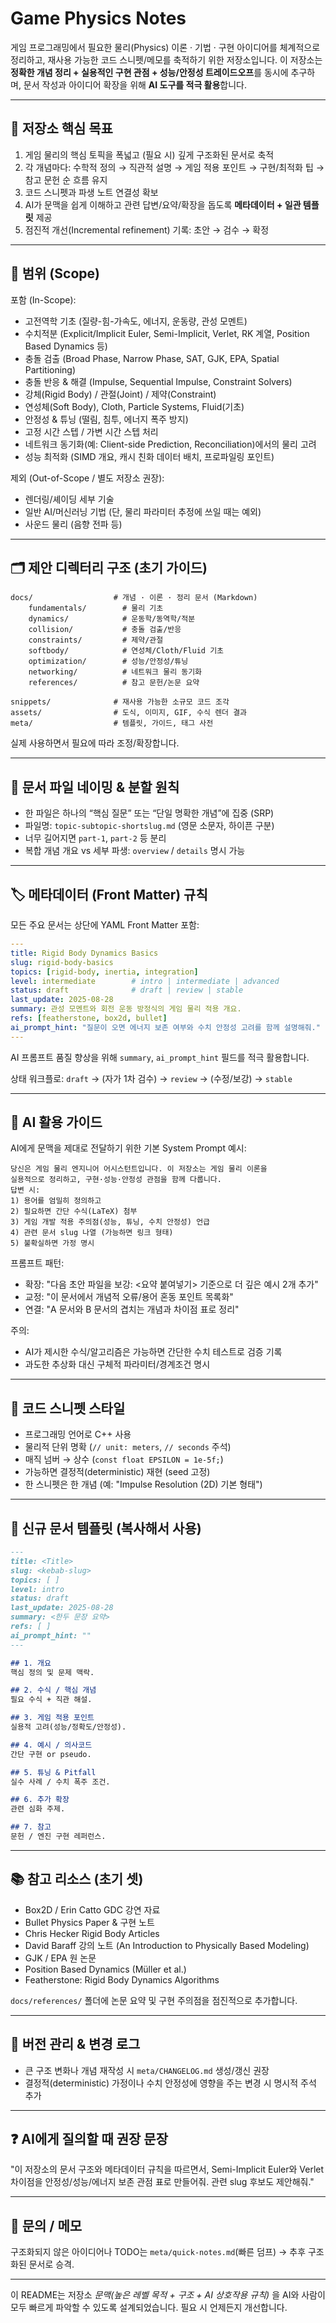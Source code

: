 # Game Physics Notes

게임 프로그래밍에서 필요한 물리(Physics) 이론 · 기법 · 구현 아이디어를 체계적으로 정리하고, 재사용 가능한 코드 스니펫/메모를 축적하기 위한 저장소입니다. 이 저장소는 **정확한 개념 정리 + 실용적인 구현 관점 + 성능/안정성 트레이드오프**를 동시에 추구하며, 문서 작성과 아이디어 확장을 위해 **AI 도구를 적극 활용**합니다.

---
## 🎯 저장소 핵심 목표
1. 게임 물리의 핵심 토픽을 폭넓고 (필요 시) 깊게 구조화된 문서로 축적
2. 각 개념마다: 수학적 정의 → 직관적 설명 → 게임 적용 포인트 → 구현/최적화 팁 → 참고 문헌 순 흐름 유지
3. 코드 스니펫과 파생 노트 연결성 확보
4. AI가 문맥을 쉽게 이해하고 관련 답변/요약/확장을 돕도록 **메타데이터 + 일관 템플릿** 제공
5. 점진적 개선(Incremental refinement) 기록: 초안 → 검수 → 확정

---
## 📌 범위 (Scope)
포함 (In-Scope):
- 고전역학 기초 (질량-힘-가속도, 에너지, 운동량, 관성 모멘트)
- 수치적분 (Explicit/Implicit Euler, Semi-Implicit, Verlet, RK 계열, Position Based Dynamics 등)
- 충돌 검출 (Broad Phase, Narrow Phase, SAT, GJK, EPA, Spatial Partitioning)
- 충돌 반응 & 해결 (Impulse, Sequential Impulse, Constraint Solvers)
- 강체(Rigid Body) / 관절(Joint) / 제약(Constraint)
- 연성체(Soft Body), Cloth, Particle Systems, Fluid(기초)
- 안정성 & 튜닝 (떨림, 침투, 에너지 폭주 방지)
- 고정 시간 스텝 / 가변 시간 스텝 처리
- 네트워크 동기화(예: Client-side Prediction, Reconciliation)에서의 물리 고려
- 성능 최적화 (SIMD 개요, 캐시 친화 데이터 배치, 프로파일링 포인트)

제외 (Out-of-Scope / 별도 저장소 권장):
- 렌더링/셰이딩 세부 기술
- 일반 AI/머신러닝 기법 (단, 물리 파라미터 추정에 쓰일 때는 예외)
- 사운드 물리 (음향 전파 등)

---
## 🗂️ 제안 디렉터리 구조 (초기 가이드)
```
docs/                  # 개념 · 이론 · 정리 문서 (Markdown)
	fundamentals/        # 물리 기초
	dynamics/            # 운동학/동역학/적분
	collision/           # 충돌 검출/반응
	constraints/         # 제약/관절
	softbody/            # 연성체/Cloth/Fluid 기초
	optimization/        # 성능/안정성/튜닝
	networking/          # 네트워크 물리 동기화
	references/          # 참고 문헌/논문 요약

snippets/              # 재사용 가능한 소규모 코드 조각
assets/                # 도식, 이미지, GIF, 수식 렌더 결과
meta/                  # 템플릿, 가이드, 태그 사전
```
실제 사용하면서 필요에 따라 조정/확장합니다.

---
## 🧩 문서 파일 네이밍 & 분할 원칙
- 한 파일은 하나의 “핵심 질문” 또는 “단일 명확한 개념”에 집중 (SRP)
- 파일명: `topic-subtopic-shortslug.md` (영문 소문자, 하이픈 구분)
- 너무 길어지면 `part-1`, `part-2` 등 분리
- 복합 개념 개요 vs 세부 파생: `overview` / `details` 명시 가능

---
## 🏷️ 메타데이터 (Front Matter) 규칙
모든 주요 문서는 상단에 YAML Front Matter 포함:
```yaml
---
title: Rigid Body Dynamics Basics
slug: rigid-body-basics
topics: [rigid-body, inertia, integration]
level: intermediate        # intro | intermediate | advanced
status: draft              # draft | review | stable
last_update: 2025-08-28
summary: 관성 모멘트와 회전 운동 방정식의 게임 물리 적용 개요.
refs: [featherstone, box2d, bullet]
ai_prompt_hint: "질문이 오면 에너지 보존 여부와 수치 안정성 고려를 함께 설명해줘."
---
```
AI 프롬프트 품질 향상을 위해 `summary`, `ai_prompt_hint` 필드를 적극 활용합니다.

상태 워크플로:
`draft` → (자가 1차 검수) → `review` → (수정/보강) → `stable`

---
## 🤖 AI 활용 가이드
AI에게 문맥을 제대로 전달하기 위한 기본 System Prompt 예시:
```
당신은 게임 물리 엔지니어 어시스턴트입니다. 이 저장소는 게임 물리 이론을
실용적으로 정리하고, 구현·성능·안정성 관점을 함께 다룹니다.
답변 시:
1) 용어를 엄밀히 정의하고
2) 필요하면 간단 수식(LaTeX) 첨부
3) 게임 개발 적용 주의점(성능, 튜닝, 수치 안정성) 언급
4) 관련 문서 slug 나열 (가능하면 링크 형태)
5) 불확실하면 가정 명시
```

프롬프트 패턴:
- 확장: "다음 초안 파일을 보강: <요약 붙여넣기> 기준으로 더 깊은 예시 2개 추가"
- 교정: "이 문서에서 개념적 오류/용어 혼동 포인트 목록화"
- 연결: "A 문서와 B 문서의 겹치는 개념과 차이점 표로 정리"

주의:
- AI가 제시한 수식/알고리즘은 가능하면 간단한 수치 테스트로 검증 기록
- 과도한 추상화 대신 구체적 파라미터/경계조건 명시

---
## 🧱 코드 스니펫 스타일
- 프로그래밍 언어로 C++ 사용
- 물리적 단위 명확 (`// unit: meters`, `// seconds` 주석)
- 매직 넘버 → 상수 (`const float EPSILON = 1e-5f;`)
- 가능하면 결정적(deterministic) 재현 (seed 고정)
- 한 스니펫은 한 개념 (예: "Impulse Resolution (2D) 기본 형태")

---
## 📝 신규 문서 템플릿 (복사해서 사용)
```markdown
---
title: <Title>
slug: <kebab-slug>
topics: [ ]
level: intro
status: draft
last_update: 2025-08-28
summary: <한두 문장 요약>
refs: [ ]
ai_prompt_hint: ""
---

## 1. 개요
핵심 정의 및 문제 맥락.

## 2. 수식 / 핵심 개념
필요 수식 + 직관 해설.

## 3. 게임 적용 포인트
실용적 고려(성능/정확도/안정성).

## 4. 예시 / 의사코드
간단 구현 or pseudo.

## 5. 튜닝 & Pitfall
실수 사례 / 수치 폭주 조건.

## 6. 추가 확장
관련 심화 주제.

## 7. 참고
문헌 / 엔진 구현 레퍼런스.
```

---
## 📚 참고 리소스 (초기 셋)
- Box2D / Erin Catto GDC 강연 자료
- Bullet Physics Paper & 구현 노트
- Chris Hecker Rigid Body Articles
- David Baraff 강의 노트 (An Introduction to Physically Based Modeling)
- GJK / EPA 원 논문
- Position Based Dynamics (Müller et al.)
- Featherstone: Rigid Body Dynamics Algorithms

`docs/references/` 폴더에 논문 요약 및 구현 주의점을 점진적으로 추가합니다.

---
## 🔄 버전 관리 & 변경 로그
- 큰 구조 변화나 개념 재작성 시 `meta/CHANGELOG.md` 생성/갱신 권장
- 결정적(deterministic) 가정이나 수치 안정성에 영향을 주는 변경 시 명시적 주석 추가

---
## ❓ AI에게 질의할 때 권장 문장
"이 저장소의 문서 구조와 메타데이터 규칙을 따르면서, Semi-Implicit Euler와 Verlet 차이점을 안정성/성능/에너지 보존 관점 표로 만들어줘. 관련 slug 후보도 제안해줘."

---
## 🙋 문의 / 메모
구조화되지 않은 아이디어나 TODO는 `meta/quick-notes.md`(빠른 덤프) → 추후 구조화된 문서로 승격.

---
이 README는 저장소 *문맥(높은 레벨 목적 + 구조 + AI 상호작용 규칙)* 을 AI와 사람이 모두 빠르게 파악할 수 있도록 설계되었습니다. 필요 시 언제든지 개선합니다.
